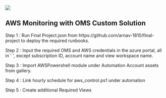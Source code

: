 <html>

<body>
<a href="https://portal.azure.com/#create/Microsoft.Template/uri/https%3A%2F%2Fraw.githubusercontent.com%2Farnav-1810%2Ffinal-project%2Fmaster%2Fproject%20json%20.json">
    <img src="https://camo.githubusercontent.com/9285dd3998997a0835869065bb15e5d500475034/687474703a2f2f617a7572656465706c6f792e6e65742f6465706c6f79627574746f6e2e706e67" data-canonical-src="http://azuredeploy.net/deploybutton.png" style="max-width:100%;">
</a>
<h2>AWS Monitoring with OMS Custom Solution</h2>

<p>Step 1 : Run Final Project.json from https://github.com/arnav-1810/final-project to deploy the required runbooks.</p>
<p>Step 2 : Input the required OMS and AWS credentials in the azure portal, all in ' ', except subscription ID, account name and view workspace name.</p>
<p>Step 3 : Import AWSPowershell module under Automation Account assets from gallery.</p>
<p>Step 4 : Link hourly schedule for aws_control.ps1 under automation</p>
<p>Step 5 : Create additional Required Views</p>

</body>
</html>
